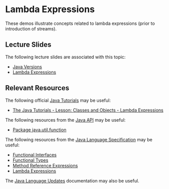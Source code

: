 Lambda Expressions
=================================================

These demos illustrate concepts related to lambda expressions (prior to introduction of streams).

## Lecture Slides ##

The following lecture slides are associated with this topic:

- [Java Versions](https://docs.google.com/presentation/d/e/2PACX-1vRCN2ryK2qkn4u8UA_71VWhpFiRvKXsV9MtyVnKx49H8_AMYoks1396bAnEjOHhHReoee36Btcrifeg/pub?start=false&loop=false&delayms=3000)
- [Lambda Expressions](https://docs.google.com/presentation/d/e/2PACX-1vTYZahVMTRTY4iCzX2a7sATAH034hkFNUPSI8Og-mfNN12ff-Se5v9dTk_0Ti4mZ6XKjjH99--NBDGa/pub?start=false&loop=false&delayms=3000)

## Relevant Resources ##

The following official [Java Tutorials](http://docs.oracle.com/javase/tutorial/index.html) may be useful:

- [The Java Tutorials - Lesson: Classes and Objects - Lambda Expressions](https://docs.oracle.com/javase/tutorial/java/javaOO/lambdaexpressions.html)

The following resources from the [Java API](https://docs.oracle.com/en/java/javase/14/docs/api/index.html) may be useful:

- [Package java.util.function](https://docs.oracle.com/en/java/javase/14/docs/api/java.base/java/util/function/package-summary.html)

The following resources from the [Java Language Specification](https://docs.oracle.com/javase/specs/jls/se14/html/index.html) may be useful:

- [Functional Interfaces](https://docs.oracle.com/javase/specs/jls/se14/html/jls-9.html#jls-9.8)
- [Functional Types](https://docs.oracle.com/javase/specs/jls/se14/html/jls-9.html#jls-9.9)
- [Method Reference Expressions](https://docs.oracle.com/javase/specs/jls/se14/html/jls-15.html#jls-15.13)
- [Lambda Expressions](https://docs.oracle.com/javase/specs/jls/se14/html/jls-15.html#jls-15.27)

The [Java Language Updates](https://docs.oracle.com/en/java/javase/14/language/index.html) documentation may also be useful.
